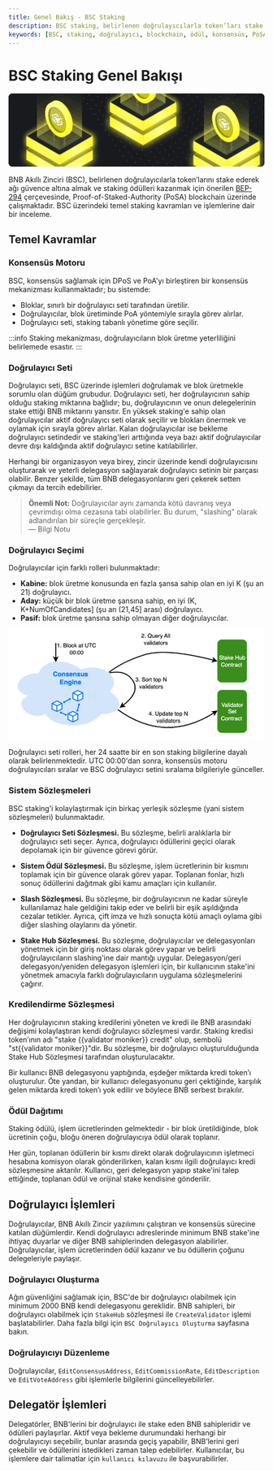 ```yaml
---
title: Genel Bakış - BSC Staking
description: BSC staking, belirlenen doğrulayıcılarla token’ları stake ederek ağı güvence altına almak ve ödül kazanma sürecini kapsamaktadır. Bu rehber, BSC üzerindeki temel staking kavramları ve işlemlerine dair ayrıntılı bilgi sunar.
keywords: [BSC, staking, doğrulayıcı, blockchain, ödül, konsensüs, PoSA]
---
```


# BSC Staking Genel Bakışı

![Staking](../../images/bnb-chain/bnb-smart-chain/img/Staking.png)

BNB Akıllı Zinciri (BSC), belirlenen doğrulayıcılarla token’larını stake ederek ağı güvence altına almak ve staking ödülleri kazanmak için önerilen [BEP-294](https://github.com/bnb-chain/BEPs/pull/294) çerçevesinde, Proof-of-Staked-Authority (PoSA) blockchain üzerinde çalışmaktadır. BSC üzerindeki temel staking kavramları ve işlemlerine dair bir inceleme.

## Temel Kavramlar

### Konsensüs Motoru

BSC, konsensüs sağlamak için DPoS ve PoA'yı birleştiren bir konsensüs mekanizması kullanmaktadır; bu sistemde:

* Bloklar, sınırlı bir doğrulayıcı seti tarafından üretilir.
* Doğrulayıcılar, blok üretiminde PoA yöntemiyle sırayla görev alırlar.
* Doğrulayıcı seti, staking tabanlı yönetime göre seçilir.

:::info
Staking mekanizması, doğrulayıcıların blok üretme yeterliliğini belirlemede esastır.
:::

### Doğrulayıcı Seti

Doğrulayıcı seti, BSC üzerinde işlemleri doğrulamak ve blok üretmekle sorumlu olan düğüm grubudur. Doğrulayıcı seti, her doğrulayıcının sahip olduğu staking miktarına bağlıdır; bu, doğrulayıcının ve onun delegelerinin stake ettiği BNB miktarını yansıtır. En yüksek staking'e sahip olan doğrulayıcılar aktif doğrulayıcı seti olarak seçilir ve blokları önermek ve oylamak için sırayla görev alırlar. Kalan doğrulayıcılar ise bekleme doğrulayıcı setindedir ve staking'leri arttığında veya bazı aktif doğrulayıcılar devre dışı kaldığında aktif doğrulayıcı setine katılabilirler.

Herhangi bir organizasyon veya birey, zincir üzerinde kendi doğrulayıcısını oluşturarak ve yeterli delegasyon sağlayarak doğrulayıcı setinin bir parçası olabilir. Benzer şekilde, tüm BNB delegasyonlarını geri çekerek setten çıkmayı da tercih edebilirler. 

> **Önemli Not:** Doğrulayıcılar aynı zamanda kötü davranış veya çevrimdışı olma cezasına tabi olabilirler. Bu durum, "slashing" olarak adlandırılan bir süreçle gerçekleşir.   
> — Bilgi Notu

### Doğrulayıcı Seçimi

Doğrulayıcılar için farklı rolleri bulunmaktadır:

* **Kabine:** blok üretme konusunda en fazla şansa sahip olan en iyi K (şu an 21) doğrulayıcı.
* **Aday:** küçük bir blok üretme şansına sahip, en iyi (K, K+NumOfCandidates] (şu an (21,45] arası) doğrulayıcı.
* **Pasif:** blok üretme şansına sahip olmayan diğer doğrulayıcılar.

![img](../../images/bnb-chain/bnb-smart-chain/img/staking/validator-election.png)

Doğrulayıcı seti rolleri, her 24 saatte bir en son staking bilgilerine dayalı olarak belirlenmektedir. UTC 00:00'dan sonra, konsensüs motoru doğrulayıcıları sıralar ve BSC doğrulayıcı setini sıralama bilgileriyle günceller.

### Sistem Sözleşmeleri

BSC staking'i kolaylaştırmak için birkaç yerleşik sözleşme (yani sistem sözleşmeleri) bulunmaktadır.

* **Doğrulayıcı Seti Sözleşmesi.** Bu sözleşme, belirli aralıklarla bir doğrulayıcı seti seçer. Ayrıca, doğrulayıcı ödüllerini geçici olarak depolamak için bir güvence görevi görür.
  
* **Sistem Ödül Sözleşmesi.** Bu sözleşme, işlem ücretlerinin bir kısmını toplamak için bir güvence olarak görev yapar. Toplanan fonlar, hızlı sonuç ödüllerini dağıtmak gibi kamu amaçları için kullanılır.
  
* **Slash Sözleşmesi.** Bu sözleşme, bir doğrulayıcının ne kadar süreyle kullanılamaz hale geldiğini takip eder ve belirli bir eşik aşıldığında cezalar tetikler. Ayrıca, çift imza ve hızlı sonuçta kötü amaçlı oylama gibi diğer slashing olaylarını da yönetir.

* **Stake Hub Sözleşmesi.** Bu sözleşme, doğrulayıcılar ve delegasyonları yönetmek için bir giriş noktası olarak görev yapar ve belirli doğrulayıcıların slashing'ine dair mantığı uygular. Delegasyon/geri delegasyon/yeniden delegasyon işlemleri için, bir kullanıcının stake'ini yönetmek amacıyla farklı doğrulayıcıların uygulama sözleşmelerini çağırır.

### Kredilendirme Sözleşmesi

Her doğrulayıcının staking kredilerini yöneten ve kredi ile BNB arasındaki değişimi kolaylaştıran kendi doğrulayıcı sözleşmesi vardır. Staking kredisi token’ının adı "stake {{validator moniker}} credit" olup, sembolü "st{{validator moniker}}"dir. Bu sözleşme, bir doğrulayıcı oluşturulduğunda Stake Hub Sözleşmesi tarafından oluşturulacaktır.

Bir kullanıcı BNB delegasyonu yaptığında, eşdeğer miktarda kredi token’ı oluşturulur. Öte yandan, bir kullanıcı delegasyonunu geri çektiğinde, karşılık gelen miktarda kredi token’ı yok edilir ve böylece BNB serbest bırakılır.

### Ödül Dağıtımı

Staking ödülü, işlem ücretlerinden gelmektedir - bir blok üretildiğinde, blok ücretinin çoğu, bloğu öneren doğrulayıcıya ödül olarak toplanır.

Her gün, toplanan ödüllerin bir kısmı direkt olarak doğrulayıcının işletmeci hesabına komisyon olarak gönderilirken, kalan kısmı ilgili doğrulayıcı kredi sözleşmesine aktarılır. Kullanıcı, geri delegasyon yapıp stake'ini talep ettiğinde, toplanan ödül ve orijinal stake kendisine gönderilir.

## Doğrulayıcı İşlemleri

Doğrulayıcılar, BNB Akıllı Zincir yazılımını çalıştıran ve konsensüs sürecine katılan düğümlerdir. Kendi doğrulayıcı adreslerinde minimum BNB stake'ine ihtiyaç duyarlar ve diğer BNB sahiplerinden delegasyon alabilirler. Doğrulayıcılar, işlem ücretlerinden ödül kazanır ve bu ödüllerin çoğunu delegeleriyle paylaşır.

### Doğrulayıcı Oluşturma

Ağın güvenliğini sağlamak için, BSC'de bir doğrulayıcı olabilmek için minimum 2000 BNB kendi delegasyonu gereklidir. BNB sahipleri, bir doğrulayıcı olabilmek için `StakeHub` sözleşmesi ile `CreateValidator` işlemi başlatabilirler. Daha fazla bilgi için `BSC Doğrulayıcı Oluşturma` sayfasına bakın.

### Doğrulayıcıyı Düzenleme

Doğrulayıcılar, `EditConsensusAddress`, `EditCommissionRate`, `EditDescription` ve `EditVoteAddress` gibi işlemlerle bilgilerini güncelleyebilirler.

## Delegatör İşlemleri

Delegatörler, BNB'lerini bir doğrulayıcı ile stake eden BNB sahipleridir ve ödülleri paylaşırlar. Aktif veya bekleme durumundaki herhangi bir doğrulayıcıyı seçebilir, bunlar arasında geçiş yapabilir, BNB’lerini geri çekebilir ve ödüllerini istedikleri zaman talep edebilirler. Kullanıcılar, bu işlemlere dair talimatlar için `kullanıcı kılavuzu` ile başvurabilirler.
